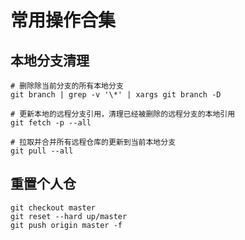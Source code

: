 # 常用操作合集

## 本地分支清理
```shell
# 删除除当前分支的所有本地分支
git branch | grep -v '\*' | xargs git branch -D

# 更新本地的远程分支引用，清理已经被删除的远程分支的本地引用
git fetch -p --all 

# 拉取并合并所有远程仓库的更新到当前本地分支
git pull --all

```

## 重置个人仓
```shell
git checkout master
git reset --hard up/master
git push origin master -f

```